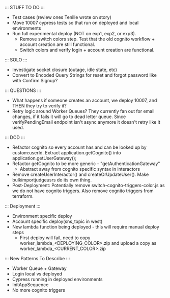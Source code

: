 ::: STUFF TO DO :::
- Test cases (review ones Tenille wrote on story)
- Move 10007 cypress tests so that run on deployed and local environments
- Run full experimental deploy (NOT on exp1, exp2, or exp3).
  - Remove switch colors step. Test that the old cognito workflow + account creation are still functional.
  - Switch colors and verify login + account creation are functional.


::: SOLO :::
- Investigate socket closure (outage, idle state, etc)
- Convert to Encoded Query Strings for reset and forgot password like with Confirm Signup?


::: QUESTIONS :::
- What happens if someone creates an account, we deploy 10007, and THEN they try to verify it?
- Retry logic around Worker Queues? They currently fan out for email changes, if it fails it will go to dead letter queue. Since verifyPendingEmail endpoint isn't async anymore it doesn't retry like it used.
 

::: DOD :::
- Refactor cognito so every account has and can be looked up by custom:userId. Extract application.getCognito() into application.getUserGateway();
- Refactor getCognito to be more generic - "getAuthenticationGateway"
  - Abstract away from cognito specific syntax in interactors
- Remove createUserInteractor() and createOrUpdateUser(). Make bulkimportjudgeusrs do its own thing.
- Post-Deployment: Potentially remove switch-cognito-triggers-color.js as we do not have cognito triggers. Also remove cognito triggers from terraform.


::: Deployment :::
- Environment specific deploy
- Account specific deploy(sns_topic in west)
- New lambda function being deployed - this will require manual deploy steps
  - First deploy will fail, need to copy worker_lambda_<DEPLOYING_COLOR>.zip and upload a copy as worker_lambda_<CURRENT_COLOR>.zip


::: New Patterns To Describe :::
- Worker Queue + Gateway
- Login local vs deployed
- Cypress running in deployed environments
- InitAppSequence
- No more cognito triggers